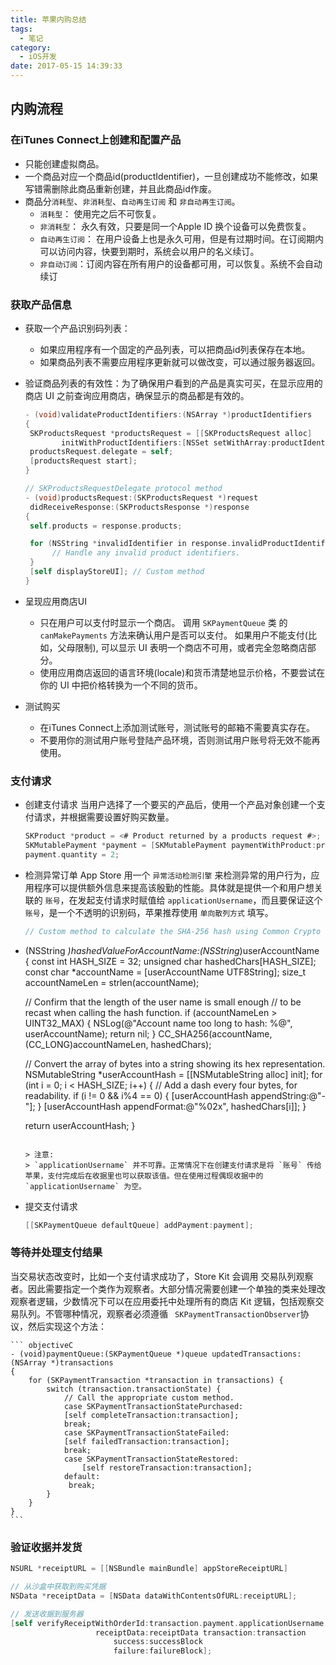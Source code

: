 ```yaml
---
title: 苹果内购总结
tags:
  - 笔记
category:
  - iOS开发
date: 2017-05-15 14:39:33
---
```


## 内购流程
### 在iTunes Connect上创建和配置产品
- 只能创建虚拟商品。
- 一个商品对应一个商品id(productIdentifier)，一旦创建成功不能修改，如果写错需删除此商品重新创建，并且此商品id作废。
- 商品分`消耗型`、`非消耗型`、`自动再生订阅` 和 `非自动再生订阅`。
	- `消耗型`： 使用完之后不可恢复。
	- `非消耗型`： 永久有效，只要是同一个Apple ID 换个设备可以免费恢复。
	- `自动再生订阅`： 在用户设备上也是永久可用，但是有过期时间。在订阅期内可以访问内容，快要到期时，系统会以用户的名义续订。
	- `非自动订阅`：订阅内容在所有用户的设备都可用，可以恢复。系统不会自动续订
<!--more-->
### 获取产品信息
- 获取一个产品识别码列表：
	- 如果应用程序有一个固定的产品列表，可以把商品id列表保存在本地。
	- 如果商品列表不需要应用程序更新就可以做改变，可以通过服务器返回。
- 验证商品列表的有效性：为了确保用户看到的产品是真实可买，在显示应用的商店 UI 之前查询应用商店，确保显示的商品都是有效的。

	```objectiveC
	- (void)validateProductIdentifiers:(NSArray *)productIdentifiers
	{
     SKProductsRequest *productsRequest = [[SKProductsRequest alloc]
        	initWithProductIdentifiers:[NSSet setWithArray:productIdentifiers]];
     productsRequest.delegate = self;
     [productsRequest start];
	}

	// SKProductsRequestDelegate protocol method
	- (void)productsRequest:(SKProductsRequest *)request
     didReceiveResponse:(SKProductsResponse *)response
	{
     self.products = response.products;

     for (NSString *invalidIdentifier in response.invalidProductIdentifiers) {
          // Handle any invalid product identifiers.
     }
     [self displayStoreUI]; // Custom method
	}
	```
- 呈现应用商店UI
	- 只在用户可以支付时显示一个商店。 调用 `SKPaymentQueue` 类 的 `canMakePayments` 方法来确认用户是否可以支付。 如果用户不能支付(比如，父母限制), 可以显示 UI 表明一个商店不可用，或者完全忽略商店部分。
	- 使用应用商店返回的语言环境(locale)和货币清楚地显示价格，不要尝试在你的 UI 中把价格转换为一个不同的货币。
- 测试购买
	- 在iTunes Connect上添加测试账号，测试账号的邮箱不需要真实存在。
	- 不要用你的测试用户账号登陆产品环境，否则测试用户账号将无效不能再使用。

### 支付请求

- 创建支付请求
	当用户选择了一个要买的产品后，使用一个产品对象创建一个支付请求，并根据需要设置好购买数量。

	```objectiveC
	SKProduct *product = <# Product returned by a products request #>;
  SKMutablePayment *payment = [SKMutablePayment paymentWithProduct:product];
  payment.quantity = 2;
	```
- 检测异常订单
  App Store 用一个 `异常活动检测引擎` 来检测异常的用户行为，应用程序可以提供额外信息来提高该殷勤的性能。具体就是提供一个和用户想关联的 `账号`，在发起支付请求时赋值给 `applicationUsername`，而且要保证这个 `账号`，是一个不透明的识别码，苹果推荐使用 `单向散列方式` 填写。
  
	```objectiveC
	// Custom method to calculate the SHA-256 hash using Common Crypto
- (NSString *)hashedValueForAccountName:(NSString*)userAccountName
{
    const int HASH_SIZE = 32;
    unsigned char hashedChars[HASH_SIZE];
    const char *accountName = [userAccountName UTF8String];
    size_t accountNameLen = strlen(accountName);

    // Confirm that the length of the user name is small enough
    // to be recast when calling the hash function.
    if (accountNameLen > UINT32_MAX) {
        NSLog(@"Account name too long to hash: %@", userAccountName);
        return nil;
    }
    CC_SHA256(accountName, (CC_LONG)accountNameLen, hashedChars);

    // Convert the array of bytes into a string showing its hex representation.
    NSMutableString *userAccountHash = [[NSMutableString alloc] init];
    for (int i = 0; i < HASH_SIZE; i++) {
        // Add a dash every four bytes, for readability.
        if (i != 0 && i%4 == 0) {
            [userAccountHash appendString:@"-"];
        }
        [userAccountHash appendFormat:@"%02x", hashedChars[i]];
    }

    return userAccountHash;
}
	```
	
	> 注意:
	> `applicationUsername` 并不可靠。正常情况下在创建支付请求是将 `账号` 传给苹果，支付完成后在收据里也可以获取该值。但在使用过程偶现收据中的`applicationUsername` 为空。
	
- 提交支付请求

	```objectiveC
	[[SKPaymentQueue defaultQueue] addPayment:payment];
	```
### 等待并处理支付结果
当交易状态改变时，比如一个支付请求成功了，Store Kit 会调用 交易队列观察者。因此需要指定一个类作为观察者。大部分情况需要创建一个单独的类来处理改观察者逻辑，少数情况下可以在应用委托中处理所有的商店 Kit 逻辑，包括观察交易队列。不管哪种情况，观察者必须遵循 ` SKPaymentTransactionObserver`协议，然后实现这个方法：

	``` objectiveC
	- (void)paymentQueue:(SKPaymentQueue *)queue updatedTransactions:(NSArray *)transactions
	{
    	for (SKPaymentTransaction *transaction in transactions) {
        	switch (transaction.transactionState) {
            	// Call the appropriate custom method.
            	case SKPaymentTransactionStatePurchased:
                [self completeTransaction:transaction];
                break;
            	case SKPaymentTransactionStateFailed:
                [self failedTransaction:transaction];
                break;
            	case SKPaymentTransactionStateRestored:
                	[self restoreTransaction:transaction];
            	default:
               	 break;
       	 	}
  	  	}
	}
	```
### 验证收据并发货

```objectiveC
NSURL *receiptURL = [[NSBundle mainBundle] appStoreReceiptURL]

// 从沙盒中获取到购买凭据
NSData *receiptData = [NSData dataWithContentsOfURL:receiptURL];

// 发送收据到服务器
[self verifyReceiptWithOrderId:transaction.payment.applicationUsername
                   receiptData:receiptData transaction:transaction
                       success:successBlock
                       failure:failureBlock];

```




